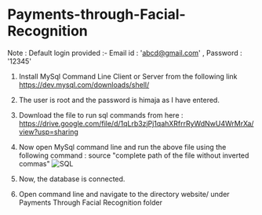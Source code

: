 # Payments-through-Facial-Recognition


Note : Default login provided :- Email id : 'abcd@gmail.com' , Password : '12345'

1. Install MySql Command Line Client or Server from the following link  https://dev.mysql.com/downloads/shell/
   
2. The user is root and the password is himaja as I have entered.
   
3. Download the file to run sql commands from here : https://drive.google.com/file/d/1qLrb3zjPj1qahXRfrrRyWdNwU4WrMrXa/view?usp=sharing
 
4. Now open MySql command line and run the above file using the following command :
   source "complete path of the file without inverted commas"
   ![SQL](https://user-images.githubusercontent.com/105623310/170870810-2132cfba-0cfc-4dfa-b196-9166f4a7690e.png)
   
5. Now, the database is connected.

6. Open command line and navigate to the directory website/ under Payments Through Facial Recognition folder
